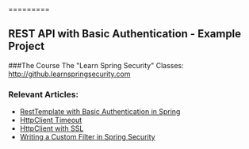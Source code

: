 =========

## REST API with Basic Authentication - Example Project

###The Course
The "Learn Spring Security" Classes: http://github.learnspringsecurity.com

### Relevant Articles: 
- [RestTemplate with Basic Authentication in Spring](http://www.baeldung.com/2012/04/16/how-to-use-resttemplate-with-basic-authentication-in-spring-3-1)
- [HttpClient Timeout](http://www.baeldung.com/httpclient-timeout)
- [HttpClient with SSL](http://www.baeldung.com/httpclient-ssl)
- [Writing a Custom Filter in Spring Security](http://www.baeldung.com/spring-security-custom-filter)